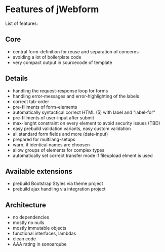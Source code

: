 # Features of jWebform

List of features:

## Core

* central form-definition for reuse and separation of concerns
* avoiding a lot of boilerplate code
* very compact output in sourcecode of template

## Details

* handling the request-response loop for forms
* handling error-messages and error-highlighting of the labels
* correct tab-order
* pre-fillments of form-elements
* automatically syntactical correct HTML (5) with label and "label-for"
* pre-fillments of user-input after submit
* max-lenght constraint on every element to avoid security issues (TBD)
* easy prebuild validation variants, easy custom validation
* all standard form fields and more (date-input)
* prepared for multilang-setups
* warn, if identical names are choosen
* allow groups of elements for complex types
* automatically set correct transfer mode if fileupload elment is used

## Available extensions

* prebuild Bootstrap Styles via theme project
* prebuild ajax handling via integration project

## Architecture

* no dependencies
* mostly no nulls
* mostly immutable objects
* functional interfaces, lambdas
* clean code
* AAA rating in sonoarqube 
